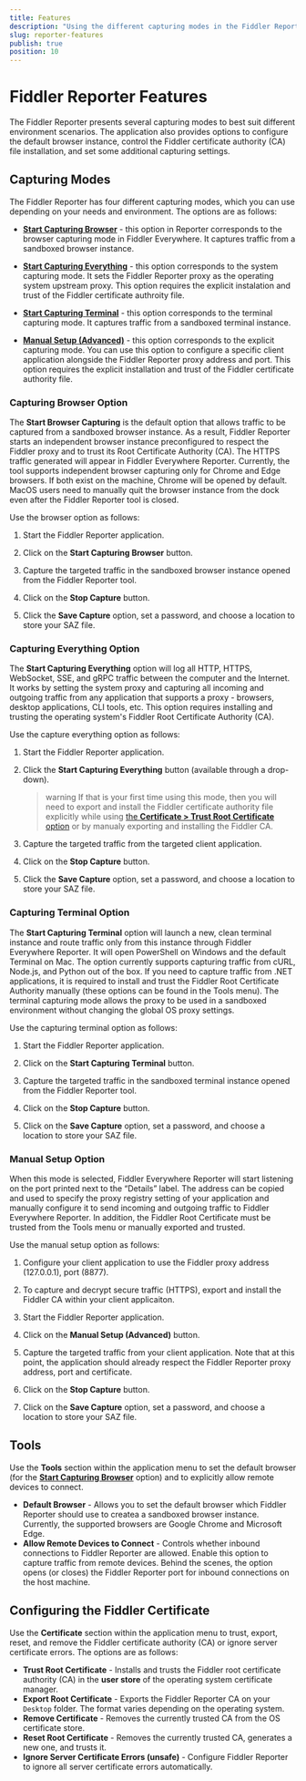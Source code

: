 ```yaml
---
title: Features
description: "Using the different capturing modes in the Fiddler Reporter tool and learning more about the available configuration options."
slug: reporter-features
publish: true
position: 10
---
```


# Fiddler Reporter Features

The Fiddler Reporter presents several capturing modes to best suit different environment scenarios. The application also provides options to configure the default browser instance, control the Fiddler certificate authority (CA) file installation, and set some additional capturing settings.

## Capturing Modes

The Fiddler Reporter has four different capturing modes, which you can use depending on your needs and environment. The options are as follows:

- [**Start Capturing Browser**](#capturing-browser-option) - this option in Reporter corresponds to the browser capturing mode in Fiddler Everywhere. It captures traffic from a sandboxed browser instance.

- [**Start Capturing Everything**](#capturing-everything-option) - this option corresponds to the system capturing mode. It sets the Fiddler Reporter proxy as the operating system upstream proxy. This option requires the explicit instalation and trust of the Fiddler certificate authroity file.

- [**Start Capturing Terminal**](#capturing-terminal-option) - this option corresponds to the terminal capturing mode. It captures traffic from a sandboxed terminal instance.

- [**Manual Setup (Advanced)**](#manual-setup-option) - this option corresponds to the explicit capturing mode. You can use this option to configure a specific client application alongside the Fiddler Reporter proxy address and port. This option requires the explicit installation and trust of the Fiddler certificate authority file.

### Capturing Browser Option

The **Start Browser Capturing** is the default option that allows traffic to be captured from a sandboxed browser instance. As a result, Fiddler Reporter starts an independent browser instance preconfigured to respect the Fiddler proxy and
to trust its Root Certificate Authority (CA). The HTTPS traffic generated will appear in Fiddler Everywhere
Reporter. Currently, the tool supports independent browser capturing only for Chrome and Edge browsers. If
both exist on the machine, Chrome will be opened by default. MacOS users need to manually quit the browser instance from the dock even after the Fiddler Reporter tool is closed.

Use the browser option as follows:

1. Start the Fiddler Reporter application.

1. Click on the **Start Capturing Browser** button.

1. Capture the targeted traffic in the sandboxed browser instance opened from the Fiddler Reporter tool.

1. Click on the **Stop Capture** button. 

1. Click the **Save Capture** option, set a password, and choose a location to store your SAZ file.

### Capturing Everything Option

The **Start Capturing Everything** option will log all HTTP, HTTPS, WebSocket, SSE, and gRPC traffic between the
computer and the Internet. It works by setting the system proxy and capturing all incoming and outgoing
traffic from any application that supports a proxy - browsers, desktop applications, CLI tools, etc. This
option requires installing and trusting the operating system's Fiddler Root Certificate Authority (CA).

Use the capture everything option as follows:

1. Start the Fiddler Reporter application.

1. Click the **Start Capturing Everything** button (available through a drop-down).

    >warning If that is your first time using this mode, then you will need to export and install the Fiddler certificate authority file explicitly while using [the **Certificate > Trust Root Certificate** option](#configuring-the-fiddler-certificate) or by manualy exporting and installing the Fiddler CA.

1. Capture the targeted traffic from the targeted client application.

1. Click on the **Stop Capture** button. 

1. Click the **Save Capture** option, set a password, and choose a location to store your SAZ file.

### Capturing Terminal Option

The **Start Capturing Terminal** option will launch a new, clean terminal instance and route traffic only from this
instance through Fiddler Everywhere Reporter. It will open PowerShell on Windows and the default Terminal
on Mac. The option currently supports capturing traffic from cURL, Node.js, and Python out of the box. If you
need to capture traffic from .NET applications, it is required to install and trust the Fiddler Root
Certificate Authority manually (these options can be found in the Tools menu). The terminal capturing mode allows
the proxy to be used in a sandboxed environment without changing the global OS proxy settings.

Use the capturing terminal option as follows:

1. Start the Fiddler Reporter application.

1. Click on the **Start Capturing Terminal** button.

1. Capture the targeted traffic in the sandboxed terminal instance opened from the Fiddler Reporter tool.

1. Click on the **Stop Capture** button. 

1. Click on the **Save Capture** option, set a password, and choose a location to store your SAZ file.

### Manual Setup Option

When this mode is selected, Fiddler Everywhere Reporter will start listening on the port printed next to the
“Details” label. The address can be copied and used to specify the proxy registry setting of your application and
manually configure it to send incoming and outgoing traffic to Fiddler Everywhere Reporter. In addition, the
Fiddler Root Certificate must be trusted from the Tools menu or manually exported and trusted.

Use the manual setup  option as follows:

1. Configure your client application to use the Fiddler proxy address (127.0.0.1), port (8877).

1. To capture and decrypt secure traffic (HTTPS), export and install the Fiddler CA within your client applicaiton.

1. Start the Fiddler Reporter application.

1. Click on the **Manual Setup (Advanced)** button.

1. Capture the targeted traffic from your client application. Note that at this point, the application should already respect the Fiddler Reporter proxy address, port and certificate.

1. Click on the **Stop Capture** button. 

1. Click on the **Save Capture** option, set a password, and choose a location to store your SAZ file.

## Tools

Use the **Tools** section within the application menu to set the default browser (for the [**Start Capturing Browser**](#capturing-browser-option) option) and to explicitly allow remote devices to connect.

- **Default Browser** - Allows you to set the default browser which Fiddler Reporter should use to createa a sandboxed browser instance. Currently, the supported browsers are Google Chrome and Microsoft Edge.
- **Allow Remote Devices to Connect** - Controls whether inbound connections to Fiddler Reporter are allowed. Enable this option to capture traffic from remote devices. Behind the scenes, the option opens (or closes) the Fiddler Reporter port for inbound connections on the host machine.

## Configuring the Fiddler Certificate

Use the **Certificate** section within the application menu to trust, export, reset, and remove the Fiddler certificate authority (CA) or ignore server certificate errors. The options are as follows:

- **Trust Root Certificate** - Installs and trusts the Fiddler root certificate authority (CA) in the **user store** of the operating system certificate manager.
- **Export Root Certificate** - Exports the Fiddler Reporter CA on your `Desktop` folder. The format varies depending on the operating system. 
- **Remove Certificate** - Removes the currently trusted CA from the OS certificate store. 
- **Reset Root Certificate** - Removes the currently trusted CA, generates a new one, and trusts it.
- **Ignore Server Certificate Errors (unsafe)** - Configure Fiddler Reporter to ignore all server certificate errors automatically.

